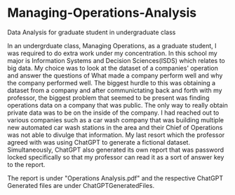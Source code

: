 # Managing-Operations-Analysis
Data Analysis for graduate student in undergraduate class

In an undergrduate class, Managing Operations, as a graduate student, I was required to do extra work under my concentration.  In this school my major is Information Systems and Decision Sciences(ISDS) which relates to big data.  My choice was to look at the dataset of a companies' operation and answer the questions of What made a company perform well and why the company performed well.  The biggest hurdle to this was obtaining a dataset from a company and after communictating back and forth with my professor, the biggest problem that seemed to be present was finding operations data on a company that was public.  The only way to really obtain private data was to be on the inside of the company.  I had reached out to various companies such as a car wash company that was building multiple new automated car wash stations in the area and their Chief of Operations was not able to divulge that information.  My last resort which the professor agreed with was using ChatGPT to generate a fictional dataset.  Simultaneously, ChatGPT also generated its own report that was password locked specifically so that my professor can read it as a sort of answer key to the report.  

The report is under "Operations Analysis.pdf" and the respective ChatGPT Generated files are under ChatGPTGeneratedFiles.

